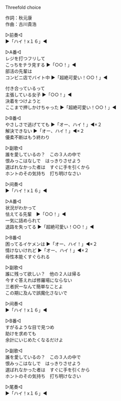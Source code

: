 Threefold choice  
  
作詞：秋元康  
作曲：古川貴浩  
  
▷前奏◁  
▶「ハイ！x１６」◀   
  
▷A番◁  
レジを打つフリして  
こっちをチラ見する ▶「○○！」◀   
部活の先輩は  
コンビニ店でバイト中 ▶「超絶可愛い！○○！」◀   
  
付き合っているって  
主張している女子 ▶「○○！」◀   
決着をつけようと  
ここまで押しかけちゃった ▶「超絶可愛い！○○！」◀   
  
▷B番◁  
やさしさで逃げてても ▶「オー、ハイ！」◀×２   
解決できない ▶「オー、ハイ！」◀×２   
優柔不断はもう終わり  
  
▷副歌◁  
誰を愛しているの？　この３人の中で  
恨みっこはなしで　はっきりさせよう  
選ばれなかった者は　すぐに手を引くから  
ホントのその気持ち　打ち明けなさい  
  
▷间奏◁  
▶「ハイ！x１６」◀   
  
▷A番◁  
状況がわかって  
怯えてる先輩　▶「○○！」◀   
一気に詰められて  
退路を失ってる ▶「超絶可愛い！○○！」◀   
  
▷B番◁  
困ってるイケメンは ▶「オー、ハイ！」◀×２   
情けないけれど ▶「オー、ハイ！」◀×２   
母性本能くすぐられる  
  
▷副歌◁  
誰に残って欲しい？　他の２人は帰る  
今すぐ答えれば修羅場にならない  
三者択一なんて簡単なことよ  
この期に及んで誤魔化さないで  
  
▷间奏◁  
▶「ハイ！x１６」◀   
  
▷B番◁  
すがるような目で見つめ  
助けを求めても  
余計にいじめたくなるだけよ  
  
▷副歌◁  
誰を愛しているの？　この３人の中で  
恨みっこはなしで　はっきりさせよう  
選ばれなかった者は　すぐに手を引くから  
ホントのその気持ち　打ち明けなさい  
  
▷尾奏◁  
▶「ハイ！x１６」◀   
